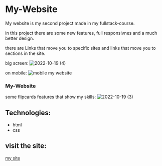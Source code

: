 # My-Website 
My website is my second project made in my fullstack-course. 

in this project there are some new features, full responsivnes and a much better design.

there are Links that move you to specific sites and links that move you to sections in the site.

big screen:
![2022-10-19 (4)](https://user-images.githubusercontent.com/110329486/196672658-729a0b6a-3ff6-4889-a721-2e3f4cfc7909.png)


on mobile:
![mobile my website](https://user-images.githubusercontent.com/110329486/196672141-8d9eac53-c53c-49a4-a1fe-c2e0a622d931.png)

  

### My-Website 
some flipcards features that show my skills:
![2022-10-19 (3)](https://user-images.githubusercontent.com/110329486/196672421-62e4c915-0e36-48bb-9dd7-9e6303424f4d.png)





## Technologies:


* html
* css




## visit the site:

<a href="https://ranisite.netlify.app/">my site</a>

